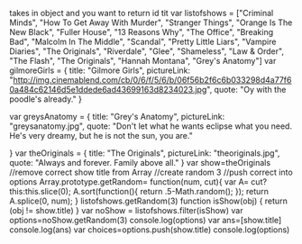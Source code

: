 takes in object and you want to return id tit
var listofshows = ["Criminal Minds",
"How To Get Away With Murder",
"Stranger Things",
"Orange Is The New Black",
"Fuller House",
"13 Reasons Why",
"The Office",
"Breaking Bad",
"Malcolm In The Middle",
"Scandal",
"Pretty Little Liars",
"Vampire Diaries",
"The Originals",
"Riverdale",
"Glee",
"Shameless",
"Law & Order",
"The Flash",
"The Originals",
"Hannah Montana",
"Grey's Anatomy"]
var gilmoreGirls = {
    title: "Gilmore Girls",
    pictureLink: "http://img.cinemablend.com/cb/0/6/f/5/6/b/06f56b2f6c6b033298d4a77f60a484c62146d5e1ddede6ad43699163d8234023.jpg",
    quote: "Oy with the poodle's already."
}

var greysAnatomy = {
    title: "Grey's Anatomy",
    pictureLink: "greysanatomy.jpg",
    quote: "Don't let what he wants eclipse what you need. He's very dreamy, but he is not the sun, you are."

}
var theOriginals = {
    title: "The Originals",
    pictureLink: "theoriginals.jpg",
    quote: "Always and forever. Family above all."
}
var show=theOriginals
//remove correct show title from Array
//create random 3 
//push correct into options
Array.prototype.getRandom= function(num, cut){
    var A= cut? this:this.slice(0);
    A.sort(function(){
        return .5-Math.random();
    });
    return A.splice(0, num);
}
listofshows.getRandom(3)
function isShow(obj) {
  return (obj != show.title)
}
var noShow = listofshows.filter(isShow)
var options=noShow.getRandom(3)
console.log(options)
var ans=[show.title]
console.log(ans)
var choices=options.push(show.title)
console.log(options)